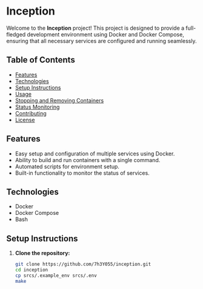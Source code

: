 # Inception

Welcome to the **Inception** project! This project is designed to provide a full-fledged development environment using Docker and Docker Compose, ensuring that all necessary services are configured and running seamlessly.

## Table of Contents

- [Features](#features)
- [Technologies](#technologies)
- [Setup Instructions](#setup-instructions)
- [Usage](#usage)
- [Stopping and Removing Containers](#stopping-and-removing-containers)
- [Status Monitoring](#status-monitoring)
- [Contributing](#contributing)
- [License](#license)

## Features

- Easy setup and configuration of multiple services using Docker.
- Ability to build and run containers with a single command.
- Automated scripts for environment setup.
- Built-in functionality to monitor the status of services.

## Technologies

- Docker
- Docker Compose
- Bash

## Setup Instructions

1. **Clone the repository:**
   

   ```bash
   git clone https://github.com/7h3Y055/inception.git
   cd inception
   cp srcs/.example_env srcs/.env
   make
